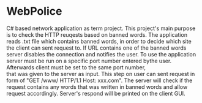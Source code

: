 # WebPolice
C# based network application as term project.
This project's main purpose is to check the HTTP reuqests based on banned words. The application reads .txt file which contains banned words, 
in order to decide which site the client can sent request to. If URL contains one of the banned words server disables the connection and notifies the user. 
To use the application server must be run on a specific port number entered bythe user. Afterwards client must be set to the same port number, \
that was given to the server as input. This step on user can sent request in form of "GET /www/ HTTP/1.1 Host: xxx.com".
The server will check if the request contains any words that was written in banned words and allow request accordingly. Server's respond will be printed on the client GUI.

